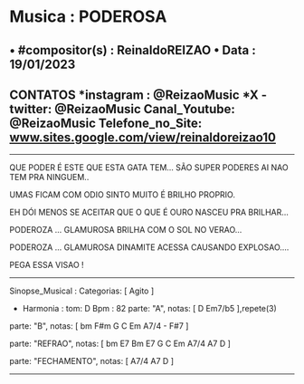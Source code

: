 # Musica : PODEROSA
• #compositor(s) : ReinaldoREIZAO
• Data : 19/01/2023
---
CONTATOS
*instagram : @ReizaoMusic   *X - twitter: @ReizaoMusic
Canal_Youtube: @ReizaoMusic
Telefone_no_Site: www.sites.google.com/view/reinaldoreizao10
---

-----------------------------------------

QUE PODER É ESTE QUE ESTA GATA TEM...
SÃO SUPER PODERES
AI NAO TEM PRA NINGUEM..

UMAS FICAM COM ODIO
SINTO MUITO É BRILHO PROPRIO.

EH DÓI MENOS SE ACEITAR
QUE O QUE É OURO NASCEU PRA BRILHAR...

PODEROZA ... GLAMUROSA
BRILHA COM O SOL NO VERAO...

PODEROZA ... GLAMUROSA
DINAMITE ACESSA CAUSANDO EXPLOSAO....

PEGA ESSA VISAO !

-----------------------------------------

Sinopse_Musical :
Categorias: [ Agito ]

* Harmonia :
tom: D
Bpm : 82
parte: "A", notas: [ D Em7/b5  ],repete(3)

parte: "B", notas: [ bm F#m G C Em A7/4 - F#7 ]

parte: "REFRAO", notas: [ bm E7 Bm E7 G C Em A7/4 A7 D ]

parte: "FECHAMENTO", notas: [ A7/4 A7 D ]

---


